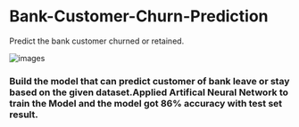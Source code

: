 # Bank-Customer-Churn-Prediction
 Predict the bank customer churned or retained.
 
 ![images](https://user-images.githubusercontent.com/29980448/90985370-257e1b80-e599-11ea-9031-d6f7f9760669.png)


### Build the model that can predict customer of bank leave or stay based on the given dataset.Applied Artifical Neural Network to train the Model and the model got 86% accuracy with test set result.
### 
